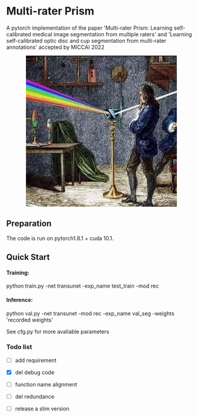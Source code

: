 # Multi-rater Prism
A pytorch implementation of the paper 'Multi-rater Prism: Learning self-calibrated medical image segmentation from multiple raters' and 'Learning self-calibrated optic disc and cup segmentation from multi-rater annotations' accepted by MICCAI 2022

<p align="center"><img src="https://github.com/WuJunde/MrPrism/blob/main/prism.jpg" alt="text" width="400"/></p>

## Preparation

The code is run on pytorch1.8.1 + cuda 10.1.

## Quick Start

#### Training:

python train.py -net transunet -exp_name test_train -mod rec

#### Inference:

python val.py -net transunet -mod rec -exp_name val_seg -weights 'recorded weights'

See cfg.py for more avaliable parameters



### Todo list

- [ ] add requirement
- [x] del debug code
- [ ] function name alignment
- [ ] del redundance
- [ ] release a slim version

